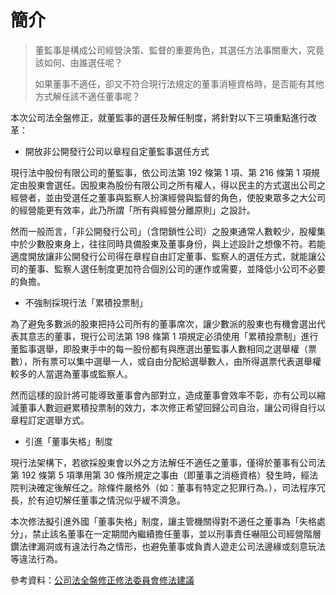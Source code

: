 # 簡介
> 董監事是構成公司經營決策、監督的重要角色，其選任方法事關重大，究竟該如何、由誰選任呢？
>
> 如果董事不適任，卻又不符合現行法規定的董事消極資格時，是否能有其他方式解任該不適任董事呢？

本次公司法全盤修正，就董監事的選任及解任制度，將針對以下三項重點進行改革：

* 開放非公開發行公司以章程自定董監事選任方式

現行法中股份有限公司的董監事，依公司法第 192 條第 1 項、第 216 條第 1 項規定由股東會選任。因股東為股份有限公司之所有權人，得以民主的方式選出公司之經營者，並由受選任之董事與監察人扮演經營與監督的角色，使股東眾多之大公司的經營能更有效率，此乃所謂「所有與經營分離原則」之設計。

然而一般而言，「非公開發行公司」（含閉鎖性公司）之股東通常人數較少，股權集中於少數股東身上，往往同時具備股東及董事身份，與上述設計之想像不符。若能適度開放讓非公開發行公司得在章程自由訂定董事、監察人的選任方式，就能讓公司的董事、監察人選任制度更加符合個別公司的運作或需要，並降低小公司不必要的負擔。

* 不強制採現行法「累積投票制」

為了避免多數派的股東把持公司所有的董事席次，讓少數派的股東也有機會選出代表其意志的董事，現行公司法第 198 條第 1 項規定必須使用「累積投票制」進行董監事選舉，即股東手中的每一股份都有與應選出董監事人數相同之選舉權（票數），所有票可以集中選舉一人，或自由分配給選舉數人，由所得選票代表選舉權較多的人當選為董事或監察人。

然而這樣的設計將可能導致董事會內部對立，造成董事會效率不彰，亦有公司以縮減董事人數迴避累積投票制的效力，本次修正希望回歸公司自治，讓公司得自行以章程訂定選舉方式。

* 引進「董事失格」制度

現行法架構下，若欲採股東會以外之方法解任不適任之董事，僅得於董事有公司法第 192 條第 5 項準用第 30 條所規定之事由（即董事之消極資格）發生時，經法院判決確定後解任之。除條件嚴格外（如：董事有特定之犯罪行為。），司法程序冗長，於有迫切解任董事之情況似乎緩不濟急。

本次修法擬引進外國「董事失格」制度，讓主管機關得對不適任之董事為「失格處分」，禁止該名董事在一定期間內繼續擔任董事，並以刑事責任嚇阻公司經營階層鑽法律漏洞或有違法行為之情形，也避免董事或負責人遊走公司法邊緣或刻意玩法等違法行為。


參考資料：[公司法全盤修正修法委員會修法建議](http://www.scocar.org.tw/)
